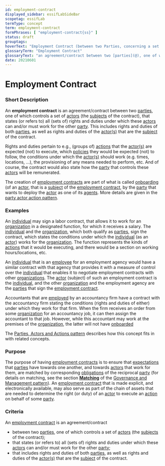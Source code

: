 ```yaml
---
id: employment-contract
displayed_sidebar: essifLabSideBar
scopetag: essifLab
termType: concept
term: employment-contract
formPhrases: [ "employment-contract{ss}" ]
status: draft
grouptags:
hoverText: "Employment Contract (between two Parties, concerning a set of Actors): an agreement/contract between these Parties that states (or refers to) all (sets of) rights and duties under which the Actors (the Subjects of the contract), that are controlled by one Party, can and/or must work for the other Party."
glossaryTerm: "Employment Contract"
glossaryText: "an agreement/contract between two [parties](@), one of which controls a set of [actor](@) (the [subject](@) of the contract), that states (or refers to) all (sets of) rights and duties under which these [actor](@) can and/or must work for the other [party](@)."
date: 20210601
---
```


# Employment Contract

### Short Description

An **employment contract** is an agreement/contract between two [parties](@), one of which controls a set of [actors](@) (the [subjects](@) of the contract), that states (or refers to) all (sets of) rights and duties under which these [actors](@) can and/or must work for the other [party](@). This includes rights and duties of both [parties](@), as well as rights and duties of the [actor(s)](@) that are the [subject](@) of the contract.

Rights and duties pertain to e.g., (groups of) [actions](@) that the [actor(s)](@) are expected (not) to execute, which [policies](@) they would be expected (not) to follow, the conditions under which the [actor(s)](@) should work (e.g. times, locations, ...), the provisioning of any means needed to perform, etc. And of course, the contract would also state how the [party](@) that controls these [actors](@) will be remunerated.

The creation of [employment contracts](employment-contract@) are part of what is called [onboarding](@) (of an [actor](@), that is a [subject](@) of the [employment contract](@), by the [party](@) that wants to deploy the [actor](@) as one of its [agents](@). More details are given in the [party actor action pattern](pattern-party-actor-action@).

### Examples

An [individual](human-being@) may sign a labor contract, that allows it to work for an [organization](@) in a designated function, for which it receives a salary. The [individual](human-being@) and the [organization](@), which both qualify as [parties](@), sign the contract, which states the conditions under which the [individual](human-being@) (as an [actor](@)) works for the [organization](@). The function represents the kinds of [actions](@) that it would be executing, and there would be a section on working hours/locations, etc.

An [individual](human-being@) that is an [employee](@) for an employment agency would have a similar contract with that agency that provides it with a measure of control over the [individual](human-being@) that enables it to negotiate employment contracts with other [organizations](@). The [actor](@) (subject) of such an employment contract is the [individual](human-being@), and the other [organization](@) and the employment agency are the [parties](@) that sign the [employment contract](@).

Accountants that are [employed](employee@) by an accountancy firm have a contract with the accountancy firm stating the conditions (rights and duties of either) under which they work for that firm. When the firm receives an order from some [organization](@) for an accountancy job, it can then assign the accountant to that job. However, while this accountant may work at the premises of the [organization](@), the latter will not have [onboarded](onboarding@)

The [Parties, Actors and Actions pattern](pattern-party-actor-action@) describes how this concept fits in with related concepts.

### Purpose

The purpose of having [employment contracts](employment-contract@) is to ensure that [expectations](@) that [parties](@) have towards one another, and towards [actors](@) that work for them, are matched by corresponding [obligations](@) of the reciprocal [party](@) (for details on matching, see the section **[Matching](pattern-governance-and-management#matching)** of the [Governance and Management pattern](pattern-governance-and-management@)). An [employment contract](@) that is made explicit, and electronically available, may also serve as part of the chain of assets that are needed to determine the right (or duty) of an [actor](@) to execute an [action](@) on behalf of some [party](@).
### Criteria

An [employment contract](@) is an agreement/contract
- between two [parties](@), one of which controls a set of [actors](@) (the [subjects](@) of the contract);
- that states (or refers to) all (sets of) rights and duties under which these [actors](@) can and/or must work for the other [party](@);
- that includes rights and duties of both [parties](@), as well as rights and duties of the [actor(s)](@) that are the [subject](@) of the contract.